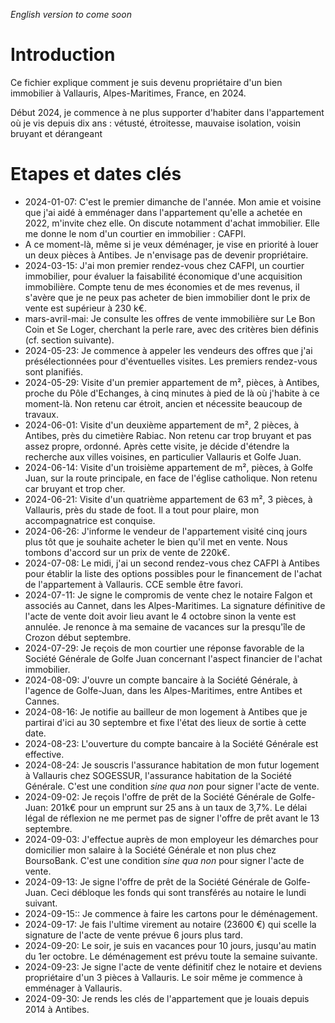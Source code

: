 *English version to come soon*

# Introduction

Ce fichier explique comment je suis devenu propriétaire d'un bien immobilier à Vallauris, Alpes-Maritimes, France, en 2024.

Début 2024, je commence à ne plus supporter d'habiter dans l'appartement où je vis depuis dix ans : vétusté, étroitesse, mauvaise isolation, voisin bruyant et dérangeant

# Etapes et dates clés

* 2024-01-07: C'est le premier dimanche de l'année. Mon amie et voisine que j'ai aidé à emménager dans l'appartement qu'elle a achetée en 2022, m'invite chez elle. On discute notamment d'achat immobilier. Elle me donne le nom d'un courtier en immobilier : CAFPI.
* A ce moment-là, même si je veux déménager, je vise en priorité à louer un deux pièces à Antibes. Je n'envisage pas de devenir propriétaire.
* 2024-03-15: J'ai mon premier rendez-vous chez CAFPI, un courtier immobilier, pour évaluer la faisabilité économique d'une acquisition immobilière. Compte tenu de mes économies et de mes revenus, il s'avère que je ne peux pas acheter de bien immobilier dont le prix de vente est supérieur à 230 k€.
* mars-avril-mai: Je consulte les offres de vente immobilière sur Le Bon Coin et Se Loger, cherchant la perle rare, avec des critères bien définis (cf. section suivante).
* 2024-05-23: Je commence à appeler les vendeurs des offres que j'ai présélectionnées pour d'éventuelles visites. Les premiers rendez-vous sont planifiés.
* 2024-05-29: Visite d'un premier appartement de m², pièces, à Antibes, proche du Pôle d'Echanges, à cinq minutes à pied de là où j'habite à ce moment-là. Non retenu car étroit, ancien et nécessite beaucoup de travaux. 
* 2024-06-01: Visite d'un deuxième appartement de m², 2 pièces, à Antibes, près du cimetière Rabiac. Non retenu car trop bruyant et pas assez propre, ordonné. Après cette visite, je décide d'étendre la recherche aux villes voisines, en particulier Vallauris et Golfe Juan.
* 2024-06-14: Visite d'un troisième appartement de m², pièces, à Golfe Juan, sur la route principale, en face de l'église catholique. Non retenu car bruyant et trop cher.
* 2024-06-21: Visite d'un quatrième appartement de 63 m², 3 pièces, à Vallauris, près du stade de foot. Il a tout pour plaire, mon accompagnatrice est conquise.
* 2024-06-26: J'informe le vendeur de l'appartement visité cinq jours plus tôt que je souhaite acheter le bien qu'il met en vente. Nous tombons d'accord sur un prix de vente de 220k€.
* 2024-07-08: Le midi, j'ai un second rendez-vous chez CAFPI à Antibes pour établir la liste des options possibles pour le financement de l'achat de l'appartement à Vallauris. CCE semble être favori. 
* 2024-07-11: Je signe le compromis de vente chez le notaire Falgon et associés au Cannet, dans les Alpes-Maritimes. La signature définitive de l'acte de vente doit avoir lieu avant le 4 octobre sinon la vente est annulée. Je renonce à ma semaine de vacances sur la presqu'île de Crozon début septembre.
* 2024-07-29: Je reçois de mon courtier une réponse favorable de la Société Générale de Golfe Juan concernant l'aspect financier de l'achat immobilier.
* 2024-08-09: J'ouvre un compte bancaire à la Société Générale, à l'agence de Golfe-Juan, dans les Alpes-Maritimes, entre Antibes et Cannes.
* 2024-08-16: Je notifie au bailleur de mon logement à Antibes que je partirai d'ici au 30 septembre et fixe l'état des lieux de sortie à cette date.
* 2024-08-23: L'ouverture du compte bancaire à la Société Générale est effective.
* 2024-08-24: Je souscris l'assurance habitation de mon futur logement à Vallauris chez SOGESSUR, l'assurance habitation de la Société Générale. C'est une condition *sine qua non* pour signer l'acte de vente.
* 2024-09-02: Je reçois l'offre de prêt de la Société Générale de Golfe-Juan: 201k€ pour un emprunt sur 25 ans à un taux de 3,7%. Le délai légal de réflexion ne me permet pas de signer l'offre de prêt avant le 13 septembre.
* 2024-09-03: J'effectue auprès de mon employeur les démarches pour domicilier mon salaire à la Société Générale et non plus chez BoursoBank. C'est une condition *sine qua non* pour signer l'acte de vente.
* 2024-09-13: Je signe l'offre de prêt de la Société Générale de Golfe-Juan. Ceci débloque les fonds qui sont transférés au notaire le lundi suivant.
* 2024-09-15:: Je commence à faire les cartons pour le déménagement.
* 2024-09-17: Je fais l'ultime virement au notaire (23600 €) qui scelle la signature de l'acte de vente prévue 6 jours plus tard.
* 2024-09-20: Le soir, je suis en vacances pour 10 jours, jusqu'au matin du 1er octobre. Le déménagement est prévu toute la semaine suivante.
* 2024-09-23: Je signe l'acte de vente définitif chez le notaire et deviens propriétaire d'un 3 pièces à Vallauris. Le soir même je commence à emménager à Vallauris.
* 2024-09-30: Je rends les clés de l'appartement que je louais depuis 2014 à Antibes.

